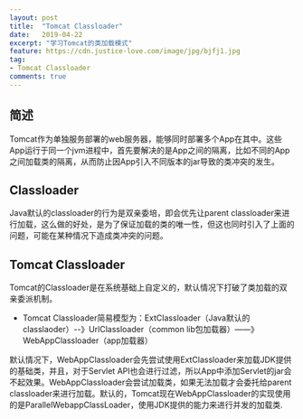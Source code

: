 ```yaml
---
layout: post
title:  "Tomcat Classloader"
date:   2019-04-22
excerpt: "学习Tomcat的类加载模式"
feature: https://cdn.justice-love.com/image/jpg/bjfj1.jpg
tag:
- Tomcat Classloader
comments: true
---
```


## 简述

Tomcat作为单独服务部署的web服务器，能够同时部署多个App在其中。这些App运行于同一个jvm进程中，首先要解决的是App之间的隔离，比如不同的App之间加载类的隔离，从而防止因App引入不同版本的jar导致的类冲突的发生。

## Classloader

Java默认的classloader的行为是双亲委培，即会优先让parent classloader来进行加载，这么做的好处，是为了保证加载的类的唯一性，但这也同时引入了上面的问题，可能在某种情况下造成类冲突的问题。

## Tomcat Classloader

Tomcat的Classloader是在系统基础上自定义的，默认情况下打破了类加载的双亲委派机制。

* Tomcat Classloader简易模型为：ExtClassloader（Java默认的classlaoder）--》UrlClassloader（common lib包加载器）——》WebAppClassloader（app加载器）

默认情况下，WebAppClassloader会先尝试使用ExtClassloader来加载JDK提供的基础类，并且，对于Servlet API也会进行过滤，所以App中添加Servlet的jar会不起效果。WebAppClassloader会尝试加载类，如果无法加载才会委托给parent classloader来进行加载。默认的，Tomcat现在WebAppClassloader的实现使用的是ParallelWebappClassLoader，使用JDK提供的能力来进行并发的加载类.

